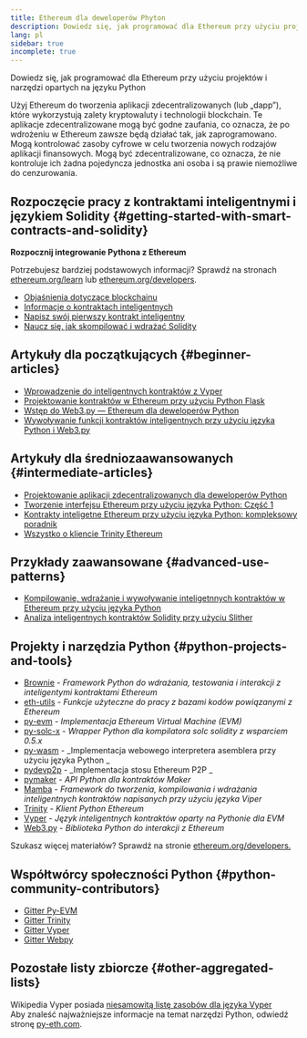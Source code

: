 ```yaml
---
title: Ethereum dla deweloperów Phyton
description: Dowiedz się, jak programować dla Ethereum przy użyciu projektów i narzędzi opartych na języku Python
lang: pl
sidebar: true
incomplete: true
---
```


<div class="featured">Dowiedz się, jak programować dla Ethereum przy użyciu projektów i narzędzi opartych na języku Python</div>

Użyj Ethereum do tworzenia aplikacji zdecentralizowanych (lub „dapp”), które wykorzystują zalety kryptowaluty i technologii blockchain. Te aplikacje zdecentralizowane mogą być godne zaufania, co oznacza, że ​​po wdrożeniu w Ethereum zawsze będą działać tak, jak zaprogramowano. Mogą kontrolować zasoby cyfrowe w celu tworzenia nowych rodzajów aplikacji finansowych. Mogą być zdecentralizowane, co oznacza, że ​​nie kontroluje ich żadna pojedyncza jednostka ani osoba i są prawie niemożliwe do cenzurowania.

## Rozpoczęcie pracy z kontraktami inteligentnymi i językiem Solidity {#getting-started-with-smart-contracts-and-solidity}

**Rozpocznij integrowanie Pythona z Ethereum**

Potrzebujesz bardziej podstawowych informacji? Sprawdź na stronach [ethereum.org/learn](/en/learn/) lub [ethereum.org/developers](/en/developers/).

- [Objaśnienia dotyczące blockchainu](https://kauri.io/article/d55684513211466da7f8cc03987607d5/blockchain-explained)
- [Informacje o kontraktach inteligentnych](https://kauri.io/article/e4f66c6079e74a4a9b532148d3158188/ethereum-101-part-5-the-smart-contract)
- [Napisz swój pierwszy kontrakt inteligentny](https://kauri.io/article/124b7db1d0cf4f47b414f8b13c9d66e2/remix-ide-your-first-smart-contract)
- [Naucz się, jak skompilować i wdrażać Solidity](https://kauri.io/article/973c5f54c4434bb1b0160cff8c695369/understanding-smart-contract-compilation-and-deployment)

## Artykuły dla początkujących {#beginner-articles}

- [Wprowadzenie do inteligentnych kontraktów z Vyper](https://kauri.io/article/af913a853eaf4db88627b3ff9572b770/v1/an-introduction-to-smart-contracts-with-vyper)
- [Projektowanie kontraktów w Ethereum przy użyciu Python Flask](https://medium.com/coinmonks/how-to-develop-ethereum-contract-using-python-flask-9758fe65976e)
- [Wstęp do Web3.py — Ethereum dla deweloperów Python](https://www.dappuniversity.com/articles/web3-py-intro)
- [Wywoływanie funkcji kontraktów inteligentnych przy użyciu języka Python i Web3.py](https://stackoverflow.com/questions/57580702/how-to-call-a-smart-contract-function-using-python-and-web3-py)

## Artykuły dla średniozaawansowanych {#intermediate-articles}

- [Projektowanie aplikacji zdecentralizowanych dla deweloperów Python](https://levelup.gitconnected.com/dapps-development-for-python-developers-f52b32b54f28)
- [Tworzenie interfejsu Ethereum przy użyciu języka Python: Część 1](https://hackernoon.com/creating-a-python-ethereum-interface-part-1-4d2e47ea0f4d)
- [Kontrakty inteligetne Ethereum przy użyciu języka Python: kompleksowy poradnik](https://hackernoon.com/ethereum-smart-contracts-in-python-a-comprehensive-ish-guide-771b03990988)
- [Wszystko o kliencie Trinity Ethereum](https://medium.com/@pipermerriam/everything-you-need-to-know-about-the-trinity-ethereum-client-b093c756d1de)

## Przykłady zaawansowane {#advanced-use-patterns}

- [Kompilowanie, wdrażanie i wywoływanie inteligetnnych kontraktów w Ethereum przy użyciu języka Python](https://yohanes.gultom.me/2018/11/28/compiling-deploying-and-calling-ethereum-smartcontract-using-python/)
- [Analiza inteligentnych kontraktów Solidity przy użyciu Slither](https://kauri.io/article/4f4dcf7d105d4714b212a86da742baf6/v1/analyze-solidity-smart-contracts-with-slither)

## Projekty i narzędzia Python {#python-projects-and-tools}

- [Brownie](https://github.com/eth-brownie/brownie) - _Framework Python do wdrażania, testowania i interakcji z inteligentymi kontraktami Ethereum_
- [eth-utils](https://github.com/ethereum/eth-utils/) - _Funkcje użyteczne do pracy z bazami kodów powiązanymi z Ethereum_
- [py-evm](https://github.com/ethereum/py-evm) - _Implementacja Ethereum Virtual Machine (EVM)_
- [py-solc-x](https://pypi.org/project/py-solc-x/) - _Wrapper Python dla kompilatora solc solidity z wsparciem 0.5.x_
- [py-wasm](https://github.com/ethereum/py-wasm) - _Implementacja webowego interpretera asemblera przy użyciu języka Python _
- [pydevp2p](https://github.com/ethereum/pydevp2p) - _Implementacja stosu Ethereum P2P _
- [pymaker](https://github.com/makerdao/pymaker) - <em x-id="4">API Python dla kontraktów Maker</em>
- [Mamba](https://mamba.black) - _Framework do tworzenia, kompilowania i wdrażania inteligentnych kontraktów napisanych przy użyciu języka Viper_
- [Trinity](https://github.com/ethereum/trinity) - _Klient Python Ethereum_
- [Vyper](https://github.com/ethereum/vyper/) - <em x-id="4">Język inteligentnych kontraktów oparty na Pythonie dla EVM</em>
- [Web3.py](https://github.com/ethereum/web3.py) - _Biblioteka Python do interakcji z Ethereum_

Szukasz więcej materiałów? Sprawdź na stronie [ethereum.org/developers.](/en/developers/)

## Współtwórcy społeczności Python {#python-community-contributors}

- [Gitter Py-EVM](https://gitter.im/ethereum/py-evm)
- [Gitter Trinity](https://gitter.im/ethereum/trinity)
- [Gitter Vyper](https://gitter.im/ethereum/vyper)
- [Gitter Webpy](https://gitter.im/ethereum/web3.py)

## Pozostałe listy zbiorcze {#other-aggregated-lists}

Wikipedia Vyper posiada [niesamowitą listę zasobów dla języka Vyper](https://github.com/ethereum/vyper/wiki/Vyper-tools-and-resources)  
Aby znaleść najważniejsze informacje na temat narzędzi Python, odwiedź stronę [py-eth.com](http://py-eth.com/).
